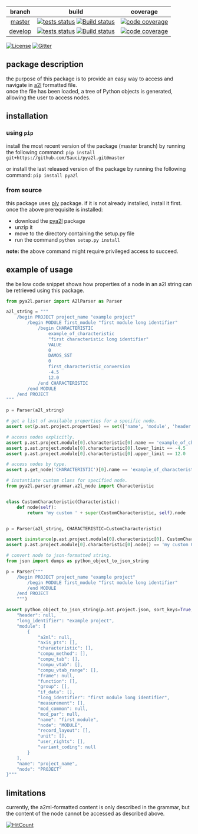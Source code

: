 
| branch  | build  | coverage |
|:-------:|:------:| :-------:|
| [master](https://github.com/Sauci/pya2l/tree/master)   | [![tests status](https://travis-ci.org/Sauci/pya2l.svg?branch=master)](https://travis-ci.org/Sauci/pya2l) [![Build status](https://ci.appveyor.com/api/projects/status/wwq1r9y3ot0d6lea/branch/master?svg=true)](https://ci.appveyor.com/project/Sauci/pya2l/branch/master) | [![code coverage](https://codecov.io/gh/Sauci/pya2l/branch/master/graphs/badge.svg?token=Q5aceZRFXh)](https://codecov.io/gh/Sauci/pya2l?branch=master)  |
| [develop](https://github.com/Sauci/pya2l/tree/develop) | [![tests status](https://travis-ci.org/Sauci/pya2l.svg?branch=develop)](https://travis-ci.org/Sauci/pya2l) [![Build status](https://ci.appveyor.com/api/projects/status/wwq1r9y3ot0d6lea/branch/develop?svg=true)](https://ci.appveyor.com/project/Sauci/pya2l/branch/develop) | [![code coverage](https://codecov.io/gh/Sauci/pya2l/branch/develop/graphs/badge.svg?token=Q5aceZRFXh)](https://codecov.io/gh/Sauci/pya2l?branch=develop) |

[![License](https://img.shields.io/badge/License-BSD%203--Clause-blue.svg)](https://raw.githubusercontent.com/Sauci/pya2l/master/LICENSE.md) [![Gitter](https://img.shields.io/gitter/room/Sauci/pya2l.svg)](https://gitter.im/pya2l/Lobby)

## package description
the purpose of this package is to provide an easy way to access and navigate in [a2l](https://www.asam.net/standards/detail/mcd-2-mc/) formatted file.  
once the file has been loaded, a tree of Python objects is generated, allowing the user to access nodes.  
  
## installation  
  
### using `pip`
install the most recent version of the package (master branch) by running the following command:
`pip install git+https://github.com/Sauci/pya2l.git@master`

or install the last released version of the package by running the following command:
`pip install pya2l`
  
### from source
this package uses [ply](https://pypi.python.org/pypi/ply) package. if it is not already installed, install it first.  
once the above prerequisite is installed:
- download the [pya2l](https://github.com/Sauci/pya2l/archive/master.zip) package  
- unzip it  
- move to the directory containing the setup.py file  
- run the command `python setup.py install`

**note:** the above command might require privileged access to succeed.
  
## example of usage  
the bellow code snippet shows how properties of a node in an a2l string can be retrieved using this package.  

```python
from pya2l.parser import A2lParser as Parser

a2l_string = """
    /begin PROJECT project_name "example project"
        /begin MODULE first_module "first module long identifier"
            /begin CHARACTERISTIC
                example_of_characteristic
                "first characteristic long identifier"
                VALUE
                0
                DAMOS_SST
                0
                first_characteristic_conversion
                -4.5
                12.0
            /end CHARACTERISTIC
        /end MODULE
    /end PROJECT
"""

p = Parser(a2l_string)

# get a list of available properties for a specific node.
assert set(p.ast.project.properties) == set(['name', 'module', 'header', 'long_identifier'])

# access nodes explicitly.
assert p.ast.project.module[0].characteristic[0].name == 'example_of_characteristic'
assert p.ast.project.module[0].characteristic[0].lower_limit == -4.5
assert p.ast.project.module[0].characteristic[0].upper_limit == 12.0

# access nodes by type.
assert p.get_node('CHARACTERISTIC')[0].name == 'example_of_characteristic'

# instantiate custom class for specified node.
from pya2l.parser.grammar.a2l_node import Characteristic


class CustomCharacteristic(Characteristic):
    def node(self):
        return 'my custom ' + super(CustomCharacteristic, self).node


p = Parser(a2l_string, CHARACTERISTIC=CustomCharacteristic)

assert isinstance(p.ast.project.module[0].characteristic[0], CustomCharacteristic)
assert p.ast.project.module[0].characteristic[0].node() == 'my custom CHARACTERISTIC'

# convert node to json-formatted string.
from json import dumps as python_object_to_json_string

p = Parser("""
    /begin PROJECT project_name "example project"
        /begin MODULE first_module "first module long identifier"
        /end MODULE
    /end PROJECT
    """)

assert python_object_to_json_string(p.ast.project.json, sort_keys=True, indent=4) == """{
    "header": null,
    "long_identifier": "example project",
    "module": [
        {
            "a2ml": null,
            "axis_pts": [],
            "characteristic": [],
            "compu_method": [],
            "compu_tab": [],
            "compu_vtab": [],
            "compu_vtab_range": [],
            "frame": null,
            "function": [],
            "group": [],
            "if_data": [],
            "long_identifier": "first module long identifier",
            "measurement": [],
            "mod_common": null,
            "mod_par": null,
            "name": "first_module",
            "node": "MODULE",
            "record_layout": [],
            "unit": [],
            "user_rights": [],
            "variant_coding": null
        }
    ],
    "name": "project_name",
    "node": "PROJECT"
}"""

```

## limitations
currently, the a2ml-formatted content is only described in the grammar, but the content of the node cannot be
accessed as described above.

[![HitCount](http://hits.dwyl.io/Sauci/pya2l.svg)](http://hits.dwyl.io/Sauci/pya2l)
